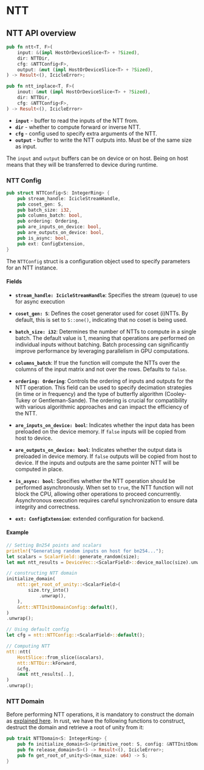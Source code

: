 # NTT

## NTT API overview

```rust
pub fn ntt<T, F>(
    input: &(impl HostOrDeviceSlice<T> + ?Sized),
    dir: NTTDir,
    cfg: &NTTConfig<F>,
    output: &mut (impl HostOrDeviceSlice<T> + ?Sized),
) -> Result<(), IcicleError>;

pub fn ntt_inplace<T, F>(
    inout: &mut (impl HostOrDeviceSlice<T> + ?Sized),
    dir: NTTDir,
    cfg: &NTTConfig<F>,
) -> Result<(), IcicleError>
```

- **`input`** - buffer to read the inputs of the NTT from.
- **`dir`** - whether to compute forward or inverse NTT.
- **`cfg`** - config used to specify extra arguments of the NTT.
- **`output`** - buffer to write the NTT outputs into. Must be of the same  size as input.

The `input` and `output` buffers can be on device or on host. Being on host means that they will be transferred to device during runtime.

### NTT Config

```rust
pub struct NTTConfig<S: IntegerRing> {
    pub stream_handle: IcicleStreamHandle,
    pub coset_gen: S,
    pub batch_size: i32,
    pub columns_batch: bool,
    pub ordering: Ordering,
    pub are_inputs_on_device: bool,
    pub are_outputs_on_device: bool,
    pub is_async: bool,
    pub ext: ConfigExtension,
}
```

The `NTTConfig` struct is a configuration object used to specify parameters for an NTT instance.

#### Fields

- **`stream_handle: IcicleStreamHandle`**: Specifies the stream (queue) to use for async execution

- **`coset_gen: S`**: Defines the coset generator used for coset (i)NTTs. By default, this is set to `S::one()`, indicating that no coset is being used.

- **`batch_size: i32`**: Determines the number of NTTs to compute in a single batch. The default value is 1, meaning that operations are performed on individual inputs without batching. Batch processing can significantly improve performance by leveraging parallelism in GPU computations.

- **`columns_batch`**: If true the function will compute the NTTs over the columns of the input matrix and not over the rows. Defaults to `false`.

- **`ordering: Ordering`**: Controls the ordering of inputs and outputs for the NTT operation. This field can be used to specify decimation strategies (in time or in frequency) and the type of butterfly algorithm (Cooley-Tukey or Gentleman-Sande). The ordering is crucial for compatibility with various algorithmic approaches and can impact the efficiency of the NTT.

- **`are_inputs_on_device: bool`**: Indicates whether the input data has been preloaded on the device memory. If `false` inputs will be copied from host to device.

- **`are_outputs_on_device: bool`**: Indicates whether the output data is preloaded in device memory. If `false` outputs will be copied from host to device. If the inputs and outputs are the same pointer NTT will be computed in place.

- **`is_async: bool`**: Specifies whether the NTT operation should be performed asynchronously. When set to `true`, the NTT function will not block the CPU, allowing other operations to proceed concurrently. Asynchronous execution requires careful synchronization to ensure data integrity and correctness.
- **`ext: ConfigExtension`**: extended configuration for backend.

#### Example

```rust
// Setting Bn254 points and scalars
println!("Generating random inputs on host for bn254...");
let scalars = ScalarField::generate_random(size);
let mut ntt_results = DeviceVec::<ScalarField>::device_malloc(size).unwrap();

// constructing NTT domain
initialize_domain(
    ntt::get_root_of_unity::<ScalarField>(
        size.try_into()
            .unwrap(),
    ),
    &ntt::NTTInitDomainConfig::default(),
)
.unwrap();

// Using default config
let cfg = ntt::NTTConfig::<ScalarField>::default();

// Computing NTT
ntt::ntt(
    HostSlice::from_slice(&scalars),
    ntt::NTTDir::kForward,
    &cfg,
    &mut ntt_results[..],
)
.unwrap();
```

### NTT Domain

Before performing NTT operations, it is mandatory to construct the domain as [explained here](api/cpp/ntt.md#ntt-domain).
In rust, we have the following functions to construct, destruct the domain and retrieve a root of unity from it:

```rust
pub trait NTTDomain<S: IntegerRing> {
    pub fn initialize_domain<S>(primitive_root: S, config: &NTTInitDomainConfig) -> Result<(), IcicleError>;
    pub fn release_domain<S>() -> Result<(), IcicleError>;
    pub fn get_root_of_unity<S>(max_size: u64) -> S;
}
```
